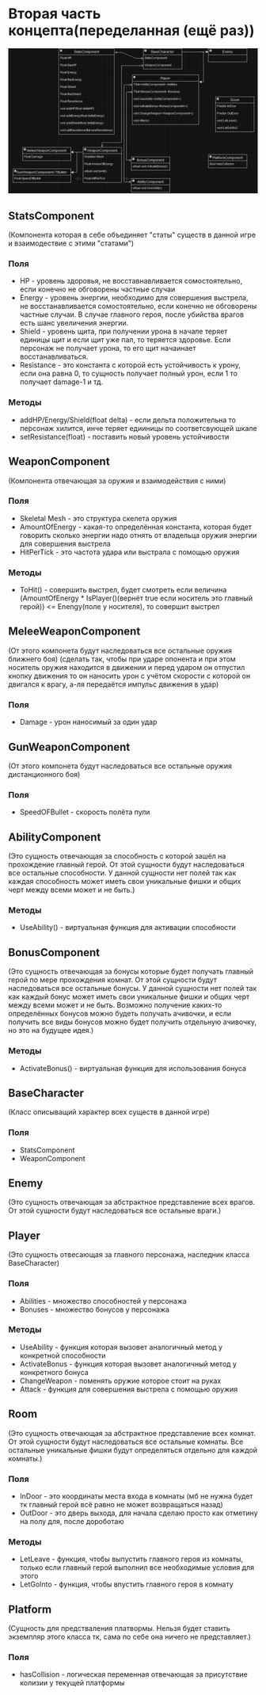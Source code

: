 # Вторая часть концепта(переделанная (ещё раз))
![abstruct_ebtities](./docs/abstruct_entities3.png)

## StatsComponent
(Компонента которая в себе объединяет "статы" существ в данной игре и взаимодествие с этими "статами")
### Поля
- HP - уровень здоровья, не восставнавливается сомостоятельно, если конечно не обговорены частные случаи
- Energy - уровень энергии, необходимо для совершения выстрела, не восстанавливается сомостоятельно, если конечно не обговорены частные случаи. В случае главного героя, после убийства врагов есть шанс увеличения энергии.
- Shield - уровень щита, при получении урона в начале теряет единицы щит и если щит уже пал, то теряется здоровье. Если персонаж не получает урона, то его щит начаинает восстанавливаться.
- Resistance - это константа с которой есть устойчивость к урону, если она равна 0, то сущность получает полный урон, если 1 то получает damage-1 и тд.

### Методы
- addHP/Energy/Shield(float delta) - если дельта положительна то персонаж хилится, инче теряет едииницы по соответсвующей шкале
- setResistance(float) - поставить новый уровень устойчивости

## WeaponComponent
(Компонента отвечающая за оружия и взаимодействия с ними)

### Поля
- Skeletal Mesh - это структура скелета оружия 
- AmountOfEnergy - какая-то определённая константа, которая будет говорить сколько энергии надо отнять от владельца оружия энергии для совершения выстрела
- HitPerTick - это частота удара или выстрала с помощью оружия

### Методы
- ToHit() - совершить выстрел, будет смотреть если величина (AmountOfEnergy * IsPlayer()(вернёт true если носитель это главный герой)) <= Enengy(поле у носителя), то совершит выстрел  

## MeleeWeaponComponent
(От этого компонета будут наследоваться все остальные оружия ближнего боя)
(сделать так, чтобы при ударе опонента и при этом носитель оружия находится в движении и перед ударом он отпустил кнопку движения то он наносить урон с учётом скорости с которой он двигался к врагу, а-ля передаётся импульс движения в удар)

### Поля
- Damage - урон наносимый за один удар

## GunWeaponComponent
(От этого компонета будут наследоваться все остальные оружия дистанционного боя)

### Поля
- SpeedOFBullet - скорость полёта пули

## AbilityComponent
(Это сущность отвечающая за способность с которой зашёл на прохождение главный герой. От этой сущности будут наследоваться все остальные способности. У данной сущности нет полей так как каждая способность может иметь свои уникальные фишки и общих черт между всеми может и не быть.)

### Методы
- UseAbility() - виртуальная функция для активации способности

## BonusComponent
(Это сущность отвечающая за бонусы которые будет получать главный герой по мере прохождения комнат. От этой сущности будут наследоваться все остальные бонусы. У данной сущности нет полей так как каждый бонус может иметь свои уникальные фишки и общих черт между всеми может и не быть. Возможно получение каких-то определённых бонусов можно будеть получать ачивочки, и если получить все виды бонусов можно будет получить отдельную ачивочку, но это на будущее идея.)

### Методы
- ActivateBonus() - виртуальная функция для использования бонуса 

## BaseCharacter
(Класс описыващий характер всех существ в данной игре)

### Поля
- StatsComponent
- WeaponComponent

## Enemy
(Это сущность отвечающая за абстрактное представление всех врагов. От этой сущности будут наследоваться все остальные враги.)

## Player
(Это сущность отвесающая за главного персонажа, наследник класса BaseCharacter)

### Поля
- Abilities - множество способностей у персонажа
- Bonuses - множество бонусов у персонажа

### Методы 
- UseAbility - функция которая вызовет аналогичный метод у конкретной способности
- ActivateBonus - функция которая вызовет аналогичный метод у конкретного бонуса
- ChangeWeapon - поменять оружие которое стоит на руках 
- Attack - функция для совершения выстрела с помощью оружия

## Room
(Это сущность отвечающая за абстрактное представление всех комнат. От этой сущности будут наследоваться все остальные комнаты. Все остальные уникальные фишки будут определяться отдельно для каждой комнаты.)

### Поля
- InDoor - это координаты места входа в комнаты (мб не нужна будет тк главный герой всё равно не может возвращаться назад)
- OutDoor - это дверь выхода, для начала сделаю просто как отметину на полу для, после дороботаю

### Методы
- LetLeave - функция, чтобы выпустить главного героя из комнаты, только если главный герой выполнил все необходимые условия для этого
- LetGoInto - функция, чтобы впустить главного героя в комнату

## Platform
(Сущность для предстваления платвормы. Нельзя будет ставить экземпляр этого класса тк, сама по себе она ничего не представляет.)

### Поля
- hasCollision - логическая переменная отвечающая за присутствие колизии у текущей платформы

